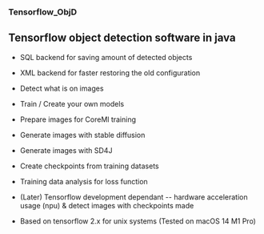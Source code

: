 ### Tensorflow_ObjD

## Tensorflow object detection software in java 

- SQL backend for saving amount of detected objects

- XML backend for faster restoring the old configuration 

- Detect what is on images

- Train / Create your own models

- Prepare images for CoreMl training

- Generate images with stable diffusion

- Generate images with SD4J

- Create checkpoints from training datasets

- Training data analysis for loss function

- (Later) Tensorflow development dependant -- hardware acceleration usage (npu) & detect images with checkpoints made

- Based on tensorflow 2.x for unix systems (Tested on macOS 14 M1 Pro)